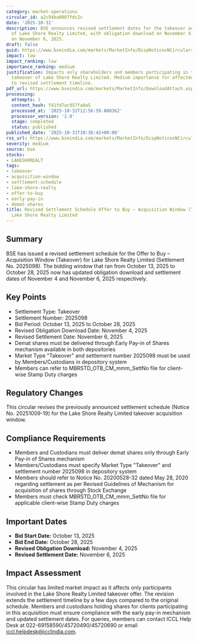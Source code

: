 ```yaml
---
category: market-operations
circular_id: a2c94ba0007fdc2c
date: '2025-10-31'
description: BSE announces revised settlement dates for the takeover acquisition window
  of Lake Shore Realty Limited, with obligation download on November 4, 2025 and settlement
  on November 6, 2025.
draft: false
guid: https://www.bseindia.com/markets/MarketInfo/DispNoticesNCirculars.aspx?Noticeid={0C7A8CCD-E6AA-4247-9AFF-87719AD394F5}&noticeno=20251031-8&dt=10/31/2025&icount=8&totcount=40&flag=0
impact: low
impact_ranking: low
importance_ranking: medium
justification: Impacts only shareholders and members participating in the specific
  takeover of Lake Shore Realty Limited. Medium importance for affected parties due
  to revised settlement timeline.
pdf_url: https://www.bseindia.com/markets/MarketInfo/DownloadAttach.aspx?id=20251031-8&attachedId=
processing:
  attempts: 1
  content_hash: f41fd7ac957fa0a5
  processed_at: '2025-10-31T12:56:59.880362'
  processor_version: '2.0'
  stage: completed
  status: published
published_date: '2025-10-31T10:36:42+00:00'
rss_url: https://www.bseindia.com/markets/MarketInfo/DispNoticesNCirculars.aspx?Noticeid={0C7A8CCD-E6AA-4247-9AFF-87719AD394F5}&noticeno=20251031-8&dt=10/31/2025&icount=8&totcount=40&flag=0
severity: medium
source: bse
stocks:
- LAKESHOREALT
tags:
- takeover
- acquisition-window
- settlement-schedule
- lake-shore-realty
- offer-to-buy
- early-pay-in
- demat-shares
title: Revised Settlement Schedule Offer to Buy – Acquisition Window (Takeover) for
  Lake Shore Realty Limited
---
```


## Summary

BSE has issued a revised settlement schedule for the Offer to Buy – Acquisition Window (Takeover) for Lake Shore Realty Limited (Settlement No. 2025098). The bidding window that ran from October 13, 2025 to October 28, 2025 now has updated obligation download and settlement dates of November 4 and November 6, 2025 respectively.

## Key Points

- Settlement Type: Takeover
- Settlement Number: 2025098
- Bid Period: October 13, 2025 to October 28, 2025
- Revised Obligation Download Date: November 4, 2025
- Revised Settlement Date: November 6, 2025
- Demat shares must be delivered through Early Pay-in of Shares mechanism available in both depositories
- Market Type "Takeover" and settlement number 2025098 must be used by Members/Custodians in depository system
- Members can refer to MBRSTD_OTB_CM_mmm_SettNo file for client-wise Stamp Duty charges

## Regulatory Changes

This circular revises the previously announced settlement schedule (Notice No. 20251009-19) for the Lake Shore Realty Limited takeover acquisition window.

## Compliance Requirements

- Members and Custodians must deliver demat shares only through Early Pay-in of Shares mechanism
- Members/Custodians must specify Market Type "Takeover" and settlement number 2025098 in depository system
- Members should refer to Notice No. 20200528-32 dated May 28, 2020 regarding settlement as per Revised Guidelines of Mechanism for acquisition of shares through Stock Exchange
- Members must check MBRSTD_OTB_CM_mmm_SettNo file for applicable client-wise Stamp Duty charges

## Important Dates

- **Bid Start Date:** October 13, 2025
- **Bid End Date:** October 28, 2025
- **Revised Obligation Download:** November 4, 2025
- **Revised Settlement Date:** November 6, 2025

## Impact Assessment

This circular has limited market impact as it affects only participants involved in the Lake Shore Realty Limited takeover offer. The revision extends the settlement timeline by a few days compared to the original schedule. Members and custodians holding shares for clients participating in this acquisition must ensure compliance with the early pay-in mechanism and updated settlement dates. For queries, members can contact ICCL Help Desk at 022-69158590/45720490/45720690 or email iccl.helpdesk@icclindia.com.